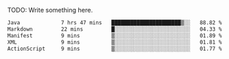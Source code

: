 TODO: Write something here.

<!--
### Hi there 👋
-->

<!--
**JustHm228/JustHm228** is a ✨ _special_ ✨ repository because its `README.md` (this file) appears on your GitHub profile.

Here are some ideas to get you started:

- 🔭 I’m currently working on ...
- 🌱 I’m currently learning ...
- 👯 I’m looking to collaborate on ...
- 🤔 I’m looking for help with ...
- 💬 Ask me about ...
- 📫 How to reach me: ...
- 😄 Pronouns: ...
- ⚡ Fun fact: ...
-->

<!--START_SECTION:waka-->

```txt
Java             7 hrs 47 mins   ██████████████████████▒░░   88.82 %
Markdown         22 mins         █░░░░░░░░░░░░░░░░░░░░░░░░   04.33 %
Manifest         9 mins          ▒░░░░░░░░░░░░░░░░░░░░░░░░   01.89 %
XML              9 mins          ▒░░░░░░░░░░░░░░░░░░░░░░░░   01.81 %
ActionScript     9 mins          ▒░░░░░░░░░░░░░░░░░░░░░░░░   01.77 %
```

<!--END_SECTION:waka-->
